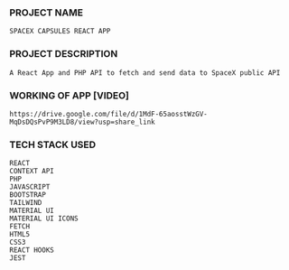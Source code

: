 ### PROJECT NAME

    SPACEX CAPSULES REACT APP

### PROJECT DESCRIPTION

    A React App and PHP API to fetch and send data to SpaceX public API

### WORKING OF APP [VIDEO]
    https://drive.google.com/file/d/1MdF-65aosstWzGV-MqDsDQsPvP9M3LD8/view?usp=share_link

### TECH STACK USED

    REACT
    CONTEXT API
    PHP
    JAVASCRIPT
    BOOTSTRAP
    TAILWIND
    MATERIAL UI
    MATERIAL UI ICONS
    FETCH
    HTML5
    CSS3
    REACT HOOKS
    JEST
